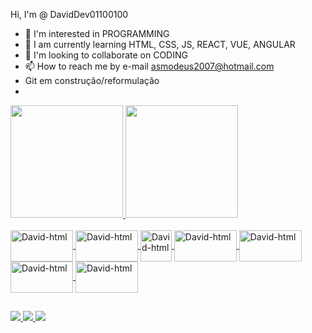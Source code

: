 Hi, I'm @ DavidDev01100100
- 👀 I'm interested in PROGRAMMING
- 🌱 I am currently learning HTML, CSS, JS, REACT, VUE, ANGULAR
- 💞️ I'm looking to collaborate on CODING
- 📫 How to reach me by e-mail asmodeus2007@hotmail.com
- Git em construção/reformulação
- 



<div>
<a href="https://github.com/DavidDev01100100" />
  <img height="180 em" src="https://github-readme-stats.vercel.app/api?username=DavidDev01100100&show_icons=true&theme=dracula" / >
  <img height="180 em" src="https://github-readme-stats.vercel.app/api/top-langs/?username=DavidDev01100100&layout=compact&theme=dracula" />
</div>

<div style="display: inline_block"><br>
  <img align="center" alt="David-html" height="50" width="100" src="https://cdn.jsdelivr.net/gh/devicons/devicon/icons/html5/html5-plain-wordmark.svg" />
  <img align="center" alt="David-html" height="50" width="100" src="https://cdn.jsdelivr.net/gh/devicons/devicon/icons/css3/css3-plain-wordmark.svg" />
  <img align="center" alt="David-html" height="50" width="50" src="https://cdn.jsdelivr.net/gh/devicons/devicon/icons/javascript/javascript-plain.svg" />         
  <img align="center" alt="David-html" height="50" width="100" src="https://cdn.jsdelivr.net/gh/devicons/devicon/icons/react/react-original-wordmark.svg" />
  <img align="center" alt="David-html" height="50" width="100" src="https://cdn.jsdelivr.net/gh/devicons/devicon/icons/nodejs/nodejs-plain-wordmark.svg" />        
  <img align="center" alt="David-html" height="50" width="100" src="https://cdn.jsdelivr.net/gh/devicons/devicon/icons/vuejs/vuejs-original-wordmark.svg" />   
  <img align="center" alt="David-html" height="50" width="100"src="https://cdn.jsdelivr.net/gh/devicons/devicon/icons/angularjs/angularjs-original.svg" />

  ##
  
<div>
    <a href="https://www.linkedin.com/in/david-alves-2833b37a/" target="_blank"><img src="https://img.shields.io/badge/LinkedIn-0077B5?style=for-the-badge&logo=linkedin&logoColor=white" />
    <a href="https://www.instagram.com/david.alves.2004/" target="_blank"><img src="https://img.shields.io/badge/Instagram-E4405F?style=for-the-badge&logo=instagram&logoColor=white" />
  	<a href="https://web.facebook.com/david.alves.39750/" target="_blank"><img src="https://img.shields.io/badge/Facebook-1877F2?style=for-the-badge&logo=facebook&logoColor=white" />
    
   

</div> 
